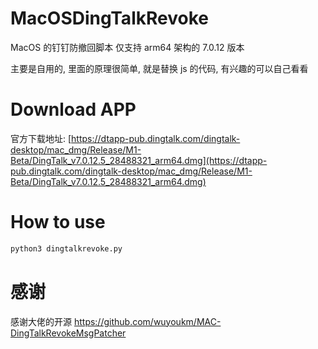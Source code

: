 # MacOSDingTalkRevoke
MacOS 的钉钉防撤回脚本
仅支持 arm64 架构的 7.0.12 版本

主要是自用的, 里面的原理很简单, 就是替换 js 的代码, 有兴趣的可以自己看看

# Download APP
官方下载地址:
[https://dtapp-pub.dingtalk.com/dingtalk-desktop/mac_dmg/Release/M1-Beta/DingTalk_v7.0.12.5_28488321_arm64.dmg](https://dtapp-pub.dingtalk.com/dingtalk-desktop/mac_dmg/Release/M1-Beta/DingTalk_v7.0.12.5_28488321_arm64.dmg)

# How to use

```python
python3 dingtalkrevoke.py
```

# 感谢

感谢大佬的开源
https://github.com/wuyoukm/MAC-DingTalkRevokeMsgPatcher
